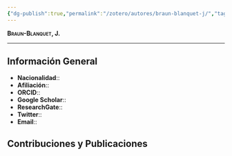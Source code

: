 ```yaml
---
{"dg-publish":true,"permalink":"/zotero/autores/braun-blanquet-j/","tags":["autor","researcher"]}
---
```



<span style="font-variant:small-caps; font-weight: bold;"> Braun-Blanquet, J. </span>

---


## Información General

- **Nacionalidad**:: 
- **Afiliación**:: 
- **ORCID**:: 
- **Google Scholar**:: 
- **ResearchGate**:: 
- **Twitter**:: 
- **Email**::
  
## Contribuciones y Publicaciones






